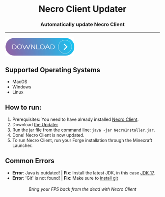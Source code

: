 <h1 align = "center">Necro Client Updater</h1>
<h3 align = "center">Automatically update Necro Client</h3>

_______

<a href = "https://github.com/NecroClient/Updater/releases/latest">
<img src="https://raw.githubusercontent.com/afkvido/image-repository/ImageRepo/Modern%20Download%20Button.png" width="225"/>
</a>


## Supported Operating Systems
- MacOS
- Windows
- Linux

## How to run:
1. Prerequisites: You need to have already installed [Necro Client](https://github.com/NecroClient/Installer).
2. Download [the Updater](https://github.com/NecroClient/Updater/releases)
3. Run the jar file from the command line: `java -jar NecroInstaller.jar`.
4. Done! Necro Client is now updated.
5. To run Necro Client, run your Forge installation through the Minecraft Launcher.


## Common Errors
- **Error**: Java is outdated! | **Fix**: Install the latest JDK, in this case [JDK 17](https://www.oracle.com/java/technologies/downloads).
- **Error**: 'Git' is not found! | **Fix**: Make sure to [install git](https://git-scm.com/downloads)


<h6 align = "center">Bring your FPS back from the dead with Necro Client</h6>
